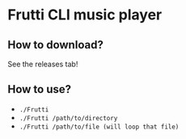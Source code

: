 # Frutti CLI music player

## How to download?

See the releases tab!

## How to use?

* `./Frutti`
* `./Frutti /path/to/directory`
* `./Frutti /path/to/file (will loop that file)`